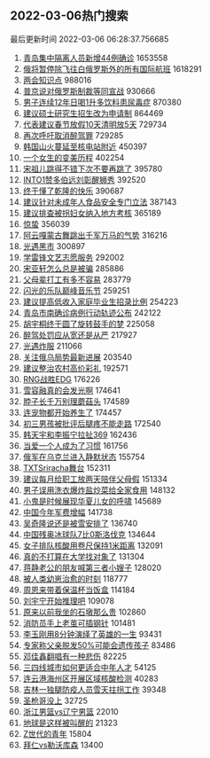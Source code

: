 ## 2022-03-06热门搜索 
最后更新时间 2022-03-06 06:28:37.756685 
1. [青岛集中隔离人员新增44例确诊](https://s.weibo.com/weibo?q=%23%E9%9D%92%E5%B2%9B%E9%9B%86%E4%B8%AD%E9%9A%94%E7%A6%BB%E4%BA%BA%E5%91%98%E6%96%B0%E5%A2%9E44%E4%BE%8B%E7%A1%AE%E8%AF%8A%23&Refer=top) 1653558
1. [俄将暂停除飞往白俄罗斯外的所有国际航班](https://s.weibo.com/weibo?q=%23%E4%BF%84%E5%B0%86%E6%9A%82%E5%81%9C%E9%99%A4%E9%A3%9E%E5%BE%80%E7%99%BD%E4%BF%84%E7%BD%97%E6%96%AF%E5%A4%96%E7%9A%84%E6%89%80%E6%9C%89%E5%9B%BD%E9%99%85%E8%88%AA%E7%8F%AD%23&Refer=top) 1618291
1. [两会知识点](https://s.weibo.com/weibo?q=%23%E4%B8%A4%E4%BC%9A%E7%9F%A5%E8%AF%86%E7%82%B9%23&Refer=top) 988016
1. [普京说对俄罗斯制裁等同宣战](https://s.weibo.com/weibo?q=%23%E6%99%AE%E4%BA%AC%E8%AF%B4%E5%AF%B9%E4%BF%84%E7%BD%97%E6%96%AF%E5%88%B6%E8%A3%81%E7%AD%89%E5%90%8C%E5%AE%A3%E6%88%98%23&Refer=top) 930666
1. [男子连续12年日喝1升多饮料患尿毒症](https://s.weibo.com/weibo?q=%23%E7%94%B7%E5%AD%90%E8%BF%9E%E7%BB%AD12%E5%B9%B4%E6%97%A5%E5%96%9D1%E5%8D%87%E5%A4%9A%E9%A5%AE%E6%96%99%E6%82%A3%E5%B0%BF%E6%AF%92%E7%97%87%23&Refer=top) 870380
1. [建议硕士研究生招生改为申请制](https://s.weibo.com/weibo?q=%23%E5%BB%BA%E8%AE%AE%E7%A1%95%E5%A3%AB%E7%A0%94%E7%A9%B6%E7%94%9F%E6%8B%9B%E7%94%9F%E6%94%B9%E4%B8%BA%E7%94%B3%E8%AF%B7%E5%88%B6%23&Refer=top) 864469
1. [代表建议春节放假10天清明放5天](https://s.weibo.com/weibo?q=%23%E4%BB%A3%E8%A1%A8%E5%BB%BA%E8%AE%AE%E6%98%A5%E8%8A%82%E6%94%BE%E5%81%8710%E5%A4%A9%E6%B8%85%E6%98%8E%E6%94%BE5%E5%A4%A9%23&Refer=top) 729734
1. [再次呼吁取消醉驾罪](https://s.weibo.com/weibo?q=%23%E5%86%8D%E6%AC%A1%E5%91%BC%E5%90%81%E5%8F%96%E6%B6%88%E9%86%89%E9%A9%BE%E7%BD%AA%23&Refer=top) 729285
1. [韩国山火蔓延至核电站附近](https://s.weibo.com/weibo?q=%23%E9%9F%A9%E5%9B%BD%E5%B1%B1%E7%81%AB%E8%94%93%E5%BB%B6%E8%87%B3%E6%A0%B8%E7%94%B5%E7%AB%99%E9%99%84%E8%BF%91%23&Refer=top) 450397
1. [一个女生的变美历程](https://s.weibo.com/weibo?q=%23%E4%B8%80%E4%B8%AA%E5%A5%B3%E7%94%9F%E7%9A%84%E5%8F%98%E7%BE%8E%E5%8E%86%E7%A8%8B%23&Refer=top) 402254
1. [宋祖儿跳得不错下次不要再跳了](https://s.weibo.com/weibo?q=%23%E5%AE%8B%E7%A5%96%E5%84%BF%E8%B7%B3%E5%BE%97%E4%B8%8D%E9%94%99%E4%B8%8B%E6%AC%A1%E4%B8%8D%E8%A6%81%E5%86%8D%E8%B7%B3%E4%BA%86%23&Refer=top) 395780
1. [INTO1赞多伯远刘彰醒狮秀](https://s.weibo.com/weibo?q=%23INTO1%E8%B5%9E%E5%A4%9A%E4%BC%AF%E8%BF%9C%E5%88%98%E5%BD%B0%E9%86%92%E7%8B%AE%E7%A7%80%23&Refer=top) 392520
1. [终于懂了乾隆的快乐](https://s.weibo.com/weibo?q=%23%E7%BB%88%E4%BA%8E%E6%87%82%E4%BA%86%E4%B9%BE%E9%9A%86%E7%9A%84%E5%BF%AB%E4%B9%90%23&Refer=top) 390687
1. [建议针对未成年人食品安全专门立法](https://s.weibo.com/weibo?q=%23%E5%BB%BA%E8%AE%AE%E9%92%88%E5%AF%B9%E6%9C%AA%E6%88%90%E5%B9%B4%E4%BA%BA%E9%A3%9F%E5%93%81%E5%AE%89%E5%85%A8%E4%B8%93%E9%97%A8%E7%AB%8B%E6%B3%95%23&Refer=top) 387143
1. [建议排查被拐妇女纳入地方考核](https://s.weibo.com/weibo?q=%23%E5%BB%BA%E8%AE%AE%E6%8E%92%E6%9F%A5%E8%A2%AB%E6%8B%90%E5%A6%87%E5%A5%B3%E7%BA%B3%E5%85%A5%E5%9C%B0%E6%96%B9%E8%80%83%E6%A0%B8%23&Refer=top) 365189
1. [惊蛰](https://s.weibo.com/weibo?q=%E6%83%8A%E8%9B%B0&Refer=top) 356039
1. [阿云嘎蒙古舞跳出千军万马的气势](https://s.weibo.com/weibo?q=%23%E9%98%BF%E4%BA%91%E5%98%8E%E8%92%99%E5%8F%A4%E8%88%9E%E8%B7%B3%E5%87%BA%E5%8D%83%E5%86%9B%E4%B8%87%E9%A9%AC%E7%9A%84%E6%B0%94%E5%8A%BF%23&Refer=top) 316216
1. [光遇黑市](https://s.weibo.com/weibo?q=%E5%85%89%E9%81%87%E9%BB%91%E5%B8%82&Refer=top) 300897
1. [学雷锋文艺志愿服务](https://s.weibo.com/weibo?q=%23%E5%AD%A6%E9%9B%B7%E9%94%8B%E6%96%87%E8%89%BA%E5%BF%97%E6%84%BF%E6%9C%8D%E5%8A%A1%23&Refer=top) 292002
1. [宋亚轩怎么总是被骗](https://s.weibo.com/weibo?q=%23%E5%AE%8B%E4%BA%9A%E8%BD%A9%E6%80%8E%E4%B9%88%E6%80%BB%E6%98%AF%E8%A2%AB%E9%AA%97%23&Refer=top) 285886
1. [父母辈打工有多不容易](https://s.weibo.com/weibo?q=%23%E7%88%B6%E6%AF%8D%E8%BE%88%E6%89%93%E5%B7%A5%E6%9C%89%E5%A4%9A%E4%B8%8D%E5%AE%B9%E6%98%93%23&Refer=top) 283779
1. [闪光的乐队巅峰音乐节](https://s.weibo.com/weibo?q=%23%E9%97%AA%E5%85%89%E7%9A%84%E4%B9%90%E9%98%9F%E5%B7%85%E5%B3%B0%E9%9F%B3%E4%B9%90%E8%8A%82%23&Refer=top) 259251
1. [建议提高低收入家庭毕业生招录比例](https://s.weibo.com/weibo?q=%23%E5%BB%BA%E8%AE%AE%E6%8F%90%E9%AB%98%E4%BD%8E%E6%94%B6%E5%85%A5%E5%AE%B6%E5%BA%AD%E6%AF%95%E4%B8%9A%E7%94%9F%E6%8B%9B%E5%BD%95%E6%AF%94%E4%BE%8B%23&Refer=top) 254223
1. [青岛市南确诊病例行动轨迹公布](https://s.weibo.com/weibo?q=%23%E9%9D%92%E5%B2%9B%E5%B8%82%E5%8D%97%E7%A1%AE%E8%AF%8A%E7%97%85%E4%BE%8B%E8%A1%8C%E5%8A%A8%E8%BD%A8%E8%BF%B9%E5%85%AC%E5%B8%83%23&Refer=top) 242122
1. [胡宇桐终于圆了旋转鼓手的梦](https://s.weibo.com/weibo?q=%23%E8%83%A1%E5%AE%87%E6%A1%90%E7%BB%88%E4%BA%8E%E5%9C%86%E4%BA%86%E6%97%8B%E8%BD%AC%E9%BC%93%E6%89%8B%E7%9A%84%E6%A2%A6%23&Refer=top) 225058
1. [醉驾处罚应从宽还是从严](https://s.weibo.com/weibo?q=%23%E9%86%89%E9%A9%BE%E5%A4%84%E7%BD%9A%E5%BA%94%E4%BB%8E%E5%AE%BD%E8%BF%98%E6%98%AF%E4%BB%8E%E4%B8%A5%23&Refer=top) 217927
1. [光遇炸服](https://s.weibo.com/weibo?q=%23%E5%85%89%E9%81%87%E7%82%B8%E6%9C%8D%23&Refer=top) 211066
1. [关注俄乌局势最新进展](https://s.weibo.com/weibo?q=%23%E5%85%B3%E6%B3%A8%E4%BF%84%E4%B9%8C%E5%B1%80%E5%8A%BF%E6%9C%80%E6%96%B0%E8%BF%9B%E5%B1%95%23&Refer=top) 203540
1. [建议整治农村高价彩礼](https://s.weibo.com/weibo?q=%23%E5%BB%BA%E8%AE%AE%E6%95%B4%E6%B2%BB%E5%86%9C%E6%9D%91%E9%AB%98%E4%BB%B7%E5%BD%A9%E7%A4%BC%23&Refer=top) 192571
1. [RNG战胜EDG](https://s.weibo.com/weibo?q=%23RNG%E6%88%98%E8%83%9CEDG%23&Refer=top) 176226
1. [雪容融真的会发光啊](https://s.weibo.com/weibo?q=%23%E9%9B%AA%E5%AE%B9%E8%9E%8D%E7%9C%9F%E7%9A%84%E4%BC%9A%E5%8F%91%E5%85%89%E5%95%8A%23&Refer=top) 174641
1. [脖子长千万别理蘑菇头](https://s.weibo.com/weibo?q=%23%E8%84%96%E5%AD%90%E9%95%BF%E5%8D%83%E4%B8%87%E5%88%AB%E7%90%86%E8%98%91%E8%8F%87%E5%A4%B4%23&Refer=top) 174589
1. [连宠物都开始养生了](https://s.weibo.com/weibo?q=%23%E8%BF%9E%E5%AE%A0%E7%89%A9%E9%83%BD%E5%BC%80%E5%A7%8B%E5%85%BB%E7%94%9F%E4%BA%86%23&Refer=top) 174457
1. [初三男孩被批评后腿疼不能走路](https://s.weibo.com/weibo?q=%23%E5%88%9D%E4%B8%89%E7%94%B7%E5%AD%A9%E8%A2%AB%E6%89%B9%E8%AF%84%E5%90%8E%E8%85%BF%E7%96%BC%E4%B8%8D%E8%83%BD%E8%B5%B0%E8%B7%AF%23&Refer=top) 172540
1. [韩天宇和李振宁拉扯369](https://s.weibo.com/weibo?q=%23%E9%9F%A9%E5%A4%A9%E5%AE%87%E5%92%8C%E6%9D%8E%E6%8C%AF%E5%AE%81%E6%8B%89%E6%89%AF369%23&Refer=top) 162436
1. [当爱一个人成为了习惯](https://s.weibo.com/weibo?q=%23%E5%BD%93%E7%88%B1%E4%B8%80%E4%B8%AA%E4%BA%BA%E6%88%90%E4%B8%BA%E4%BA%86%E4%B9%A0%E6%83%AF%23&Refer=top) 161756
1. [俄军在乌克兰进入静默状态](https://s.weibo.com/weibo?q=%23%E4%BF%84%E5%86%9B%E5%9C%A8%E4%B9%8C%E5%85%8B%E5%85%B0%E8%BF%9B%E5%85%A5%E9%9D%99%E9%BB%98%E7%8A%B6%E6%80%81%23&Refer=top) 155754
1. [TXTSriracha舞台](https://s.weibo.com/weibo?q=%23TXTSriracha%E8%88%9E%E5%8F%B0%23&Refer=top) 152311
1. [建议每月给职工放两天陪伴父母假](https://s.weibo.com/weibo?q=%23%E5%BB%BA%E8%AE%AE%E6%AF%8F%E6%9C%88%E7%BB%99%E8%81%8C%E5%B7%A5%E6%94%BE%E4%B8%A4%E5%A4%A9%E9%99%AA%E4%BC%B4%E7%88%B6%E6%AF%8D%E5%81%87%23&Refer=top) 151334
1. [男子误用洗衣爆炸盐炒菜给全家食用](https://s.weibo.com/weibo?q=%23%E7%94%B7%E5%AD%90%E8%AF%AF%E7%94%A8%E6%B4%97%E8%A1%A3%E7%88%86%E7%82%B8%E7%9B%90%E7%82%92%E8%8F%9C%E7%BB%99%E5%85%A8%E5%AE%B6%E9%A3%9F%E7%94%A8%23&Refer=top) 148132
1. [小鬼是时候展现华夏儿女的呼啸](https://s.weibo.com/weibo?q=%23%E5%B0%8F%E9%AC%BC%E6%98%AF%E6%97%B6%E5%80%99%E5%B1%95%E7%8E%B0%E5%8D%8E%E5%A4%8F%E5%84%BF%E5%A5%B3%E7%9A%84%E5%91%BC%E5%95%B8%23&Refer=top) 145689
1. [中国今年军费增幅](https://s.weibo.com/weibo?q=%23%E4%B8%AD%E5%9B%BD%E4%BB%8A%E5%B9%B4%E5%86%9B%E8%B4%B9%E5%A2%9E%E5%B9%85%23&Refer=top) 141738
1. [吴奇隆说还是被雪安排了](https://s.weibo.com/weibo?q=%23%E5%90%B4%E5%A5%87%E9%9A%86%E8%AF%B4%E8%BF%98%E6%98%AF%E8%A2%AB%E9%9B%AA%E5%AE%89%E6%8E%92%E4%BA%86%23&Refer=top) 136740
1. [中国残奥冰球队7比0斯洛伐克](https://s.weibo.com/weibo?q=%23%E4%B8%AD%E5%9B%BD%E6%AE%8B%E5%A5%A5%E5%86%B0%E7%90%83%E9%98%9F7%E6%AF%940%E6%96%AF%E6%B4%9B%E4%BC%90%E5%85%8B%23&Refer=top) 134644
1. [女子排队核酸用卷尺保持1米距离](https://s.weibo.com/weibo?q=%23%E5%A5%B3%E5%AD%90%E6%8E%92%E9%98%9F%E6%A0%B8%E9%85%B8%E7%94%A8%E5%8D%B7%E5%B0%BA%E4%BF%9D%E6%8C%811%E7%B1%B3%E8%B7%9D%E7%A6%BB%23&Refer=top) 132091
1. [真的不打算在大学找对象了](https://s.weibo.com/weibo?q=%23%E7%9C%9F%E7%9A%84%E4%B8%8D%E6%89%93%E7%AE%97%E5%9C%A8%E5%A4%A7%E5%AD%A6%E6%89%BE%E5%AF%B9%E8%B1%A1%E4%BA%86%23&Refer=top) 131304
1. [蒋静老公的朋友喊第三者小嫂子](https://s.weibo.com/weibo?q=%23%E8%92%8B%E9%9D%99%E8%80%81%E5%85%AC%E7%9A%84%E6%9C%8B%E5%8F%8B%E5%96%8A%E7%AC%AC%E4%B8%89%E8%80%85%E5%B0%8F%E5%AB%82%E5%AD%90%23&Refer=top) 128020
1. [被人类幼崽治愈的时刻](https://s.weibo.com/weibo?q=%23%E8%A2%AB%E4%BA%BA%E7%B1%BB%E5%B9%BC%E5%B4%BD%E6%B2%BB%E6%84%88%E7%9A%84%E6%97%B6%E5%88%BB%23&Refer=top) 118777
1. [周恩来带着保温杯当饭盒](https://s.weibo.com/weibo?q=%23%E5%91%A8%E6%81%A9%E6%9D%A5%E5%B8%A6%E7%9D%80%E4%BF%9D%E6%B8%A9%E6%9D%AF%E5%BD%93%E9%A5%AD%E7%9B%92%23&Refer=top) 114184
1. [刘宇宁开始推理吧](https://s.weibo.com/weibo?q=%23%E5%88%98%E5%AE%87%E5%AE%81%E5%BC%80%E5%A7%8B%E6%8E%A8%E7%90%86%E5%90%A7%23&Refer=top) 109078
1. [原来以前我坐的石墩那么贵](https://s.weibo.com/weibo?q=%23%E5%8E%9F%E6%9D%A5%E4%BB%A5%E5%89%8D%E6%88%91%E5%9D%90%E7%9A%84%E7%9F%B3%E5%A2%A9%E9%82%A3%E4%B9%88%E8%B4%B5%23&Refer=top) 102860
1. [消防员手上老茧可插钢针](https://s.weibo.com/weibo?q=%23%E6%B6%88%E9%98%B2%E5%91%98%E6%89%8B%E4%B8%8A%E8%80%81%E8%8C%A7%E5%8F%AF%E6%8F%92%E9%92%A2%E9%92%88%23&Refer=top) 101481
1. [李玉刚用8分钟演绎了英雄的一生](https://s.weibo.com/weibo?q=%23%E6%9D%8E%E7%8E%89%E5%88%9A%E7%94%A88%E5%88%86%E9%92%9F%E6%BC%94%E7%BB%8E%E4%BA%86%E8%8B%B1%E9%9B%84%E7%9A%84%E4%B8%80%E7%94%9F%23&Refer=top) 93431
1. [专家称父亲脱发50%可能会遗传孩子](https://s.weibo.com/weibo?q=%23%E4%B8%93%E5%AE%B6%E7%A7%B0%E7%88%B6%E4%BA%B2%E8%84%B1%E5%8F%9150%25%E5%8F%AF%E8%83%BD%E4%BC%9A%E9%81%97%E4%BC%A0%E5%AD%A9%E5%AD%90%23&Refer=top) 83486
1. [邓佳鑫翻唱有一种悲伤](https://s.weibo.com/weibo?q=%23%E9%82%93%E4%BD%B3%E9%91%AB%E7%BF%BB%E5%94%B1%E6%9C%89%E4%B8%80%E7%A7%8D%E6%82%B2%E4%BC%A4%23&Refer=top) 82225
1. [三四线城市如何更适合中年人才](https://s.weibo.com/weibo?q=%23%E4%B8%89%E5%9B%9B%E7%BA%BF%E5%9F%8E%E5%B8%82%E5%A6%82%E4%BD%95%E6%9B%B4%E9%80%82%E5%90%88%E4%B8%AD%E5%B9%B4%E4%BA%BA%E6%89%8D%23&Refer=top) 54125
1. [连云港海州区开展区域核酸检测](https://s.weibo.com/weibo?q=%23%E8%BF%9E%E4%BA%91%E6%B8%AF%E6%B5%B7%E5%B7%9E%E5%8C%BA%E5%BC%80%E5%B1%95%E5%8C%BA%E5%9F%9F%E6%A0%B8%E9%85%B8%E6%A3%80%E6%B5%8B%23&Refer=top) 40283
1. [吉林一独腿防疫人员雪天拄拐工作](https://s.weibo.com/weibo?q=%23%E5%90%89%E6%9E%97%E4%B8%80%E7%8B%AC%E8%85%BF%E9%98%B2%E7%96%AB%E4%BA%BA%E5%91%98%E9%9B%AA%E5%A4%A9%E6%8B%84%E6%8B%90%E5%B7%A5%E4%BD%9C%23&Refer=top) 39348
1. [圣枪哥没上](https://s.weibo.com/weibo?q=%23%E5%9C%A3%E6%9E%AA%E5%93%A5%E6%B2%A1%E4%B8%8A%23&Refer=top) 32725
1. [浙江男篮vs辽宁男篮](https://s.weibo.com/weibo?q=%23%E6%B5%99%E6%B1%9F%E7%94%B7%E7%AF%AEvs%E8%BE%BD%E5%AE%81%E7%94%B7%E7%AF%AE%23&Refer=top) 22010
1. [地球是这样被叫醒的](https://s.weibo.com/weibo?q=%23%E5%9C%B0%E7%90%83%E6%98%AF%E8%BF%99%E6%A0%B7%E8%A2%AB%E5%8F%AB%E9%86%92%E7%9A%84%23&Refer=top) 21323
1. [Z世代的青年](https://s.weibo.com/weibo?q=%23Z%E4%B8%96%E4%BB%A3%E7%9A%84%E9%9D%92%E5%B9%B4%23&Refer=top) 15804
1. [拜仁vs勒沃库森](https://s.weibo.com/weibo?q=%E6%8B%9C%E4%BB%81vs%E5%8B%92%E6%B2%83%E5%BA%93%E6%A3%AE&Refer=top) 13400
